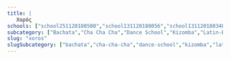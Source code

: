 ```yaml
---
title: |
   Χορός
schools: ["school251120180500","school131120180056","school131120180348","school121120181939","school131120180139","school151120181715","school121120182008","school241120180710","school131120180153","school261120180153","school131120180110","school251120182344","school161120180432","school121120182358","school121120182036","school251120180432","school121120182022","school131120180236","school241120181841","school251120181046","school131120180041","school131120180320","school131120180208","school121120182344","school131120180222","school131120180334","school121120182051","school131120180251","school121120182246","school131120180027","school241120181856","school251120182134","school251120181646","school241120181729","school251120182246","school241120181100","school251120180739","school251120181241","school271120182329","school241120181046","school251120182329","school121120181924","school241120181408","school251120181158","school261120180236","school251120180417","school121120182300","school261120180012","school251120180251","school251120182148","school251120180808","school251120182300","school251120181212","school261120180222","school241120182036","school281120182315","school241120182051","school241120182134","school261120180208","school251120181353","school241120181129","school261120180027","school251120181910","school251120182105","school241120181520","school251120181700","school241120182008","school241120182105","school251120182232","school121120181953","school241120181910","school271120180012","school241120181953","school241120181617","school271120180056","school241120181339","school011220180124","school251120182358","","","","","","","","","","","","","","","","","","","","","","","","","","","","","","","","","","","","","","","","","","","","","","","","","","","","","","","","","","","","","","","","","","","","","","","","","","","","","","","","","","","","","","","","","","","","","","","","","",""]
subcategory: ["Bachata","Cha Cha Cha","Dance School","Kizomba","Latin-Ballroom","Merengue","Oriental","Pachanga","Pole Dance","Salsa","Studio χορού","Swing","Zumba","Αφρικάνικος Χορός","Μοντέρνος Χορός","Παραδοσιακοί Χοροί","Σχολή Χορού","Τάνγκο","Μπαλέτο"]
slug: "xoros"
slugSubcategory: ["bachata","cha-cha-cha","dance-school","kizomba","latin-ballroom","merengue","oriental","pachanga","pole-dance","salsa","studio-xorou","swing","zumba","african-dance","modern-dance","paradosiakoi-xoroi","sxoli-xorou","tango","balet"]
---
```




